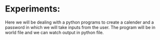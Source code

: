 # Experiments:
Here we will be dealing with a python programs to create a calender and a password in which we will take inputs from the user. The program will be in world file and we can watch output in python file.

